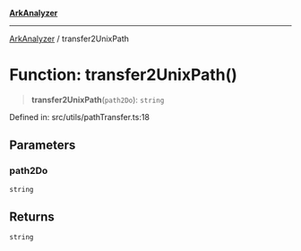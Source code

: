 [**ArkAnalyzer**](../README.md)

***

[ArkAnalyzer](../globals.md) / transfer2UnixPath

# Function: transfer2UnixPath()

> **transfer2UnixPath**(`path2Do`): `string`

Defined in: src/utils/pathTransfer.ts:18

## Parameters

### path2Do

`string`

## Returns

`string`
